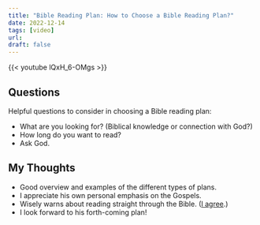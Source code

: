 ```yaml
---
title: "Bible Reading Plan: How to Choose a Bible Reading Plan?"
date: 2022-12-14
tags: [video]
url:
draft: false
---
```


{{< youtube lQxH_6-OMgs >}}

## Questions

Helpful questions to consider in choosing a Bible reading plan:

- What are you looking for? (Biblical knowledge or connection with God?)
- How long do you want to read?
- Ask God.


## My Thoughts
- Good overview and examples of the different types of plans.
- I appreciate his own personal emphasis on the Gospels.
- Wisely warns about reading straight through the Bible. ([I agree](/thoughts/through).)
- I look forward to his forth-coming plan!
